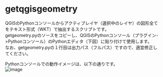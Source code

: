 # getqgisgeometry
QGISのPythonコンソールからアクティブレイヤ（選択中のレイヤ）の図形全てをテキスト形式（WKT）で抽出するスクリプトです。  
getgeometry.pyのソースをコピーし、QGISのPythonコンソール（プラグイン->Pythonコンソール）のPythonエディタ（下図）に貼り付けて使用します。  
なお、getgeometry.pyの１行目は出力パス（フルパス）ですので、適宜修正してください。  

Pythonコンソールでの動作イメージは、以下の通りです。  
![image](https://user-images.githubusercontent.com/74547674/124367266-9ea5cf00-dc90-11eb-9ef5-b5136fb582fe.png)
